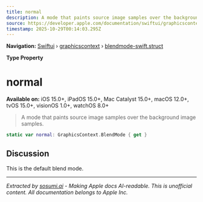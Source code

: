 ```yaml
---
title: normal
description: A mode that paints source image samples over the background image samples.
source: https://developer.apple.com/documentation/swiftui/graphicscontext/blendmode-swift.struct/normal
timestamp: 2025-10-29T00:14:03.295Z
---
```


**Navigation:** [Swiftui](/documentation/swiftui) › [graphicscontext](/documentation/swiftui/graphicscontext) › [blendmode-swift.struct](/documentation/swiftui/graphicscontext/blendmode-swift.struct)

**Type Property**

# normal

**Available on:** iOS 15.0+, iPadOS 15.0+, Mac Catalyst 15.0+, macOS 12.0+, tvOS 15.0+, visionOS 1.0+, watchOS 8.0+

> A mode that paints source image samples over the background image samples.

```swift
static var normal: GraphicsContext.BlendMode { get }
```

## Discussion

This is the default blend mode.

---

*Extracted by [sosumi.ai](https://sosumi.ai) - Making Apple docs AI-readable.*
*This is unofficial content. All documentation belongs to Apple Inc.*
